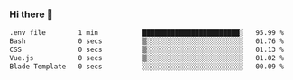 ### Hi there 👋

<!--START_SECTION:waka-->

```txt
.env file        1 min           ████████████████████████░   95.99 %
Bash             0 secs          ▒░░░░░░░░░░░░░░░░░░░░░░░░   01.76 %
CSS              0 secs          ▒░░░░░░░░░░░░░░░░░░░░░░░░   01.13 %
Vue.js           0 secs          ▒░░░░░░░░░░░░░░░░░░░░░░░░   01.02 %
Blade Template   0 secs          ░░░░░░░░░░░░░░░░░░░░░░░░░   00.09 %
```

<!--END_SECTION:waka-->

<!--
**Jonas-VanHaeken/Jonas-VanHaeken** is a ✨ _special_ ✨ repository because its `README.md` (this file) appears on your GitHub profile.

Here are some ideas to get you started:

- 🔭 I’m currently working on ...
- 🌱 I’m currently learning ...
- 👯 I’m looking to collaborate on ...
- 🤔 I’m looking for help with ...
- 💬 Ask me about ...
- 📫 How to reach me: ...
- 😄 Pronouns: ...
- ⚡ Fun fact: ...
-->
